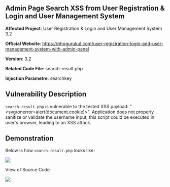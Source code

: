 ## Admin Page Search XSS from User Registration & Login and User Management System

**Affected Project**: User Registration & Login and User Management System 3.2

**Official Website**: https://phpgurukul.com/user-registration-login-and-user-management-system-with-admin-panel

**Version**: 3.2

**Related Code File**: search-result.php

**Injection Parametre**: searchkey

## Vulnerability Description

`search-result.php` is vulnerable to the tested XSS payload: "<svg/onerror=alert(document.cookie)>". 
Application does not properly sanitize or validate the username input, this script could be executed in user's browser, leading to an XSS attack.

## Demonstration

Below is how `search-result.php` looks like:

![](https://github.com/Speecttre/IMAGE/blob/main/ADMINSEARCHXSS.png)

View of Source Code

![](https://github.com/Speecttre/IMAGE/blob/main/ADMINSEARCH_SOURCECODE.png)














